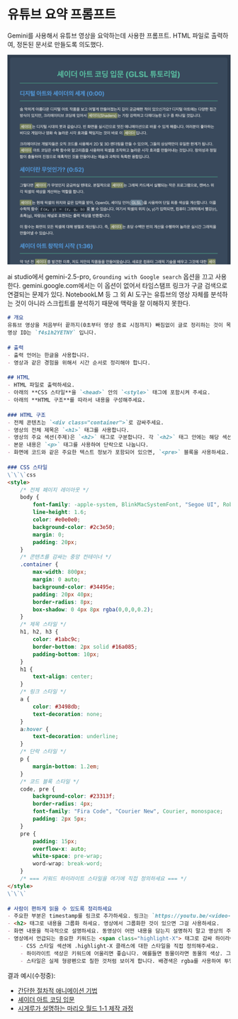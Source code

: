 # 유튜브 요약 프롬프트

Gemini를 사용해서 유튜브 영상을 요악하는데 사용한 프롬프트.
HTML 파일로 출력하여, 정돈된 문서로 만들도록 의도했다.

![youtube summary preview](../../res/youtube-summary-prompt-preview.png)

ai studio에서 gemini-2.5-pro, `Grounding with Google search` 옵션을 끄고 사용한다.
gemini.google.com에서는 이 옵션이 없어서 타임스탬프 링크가 구글 검색으로 연결되는 문제가 있다.
NotebookLM 등 그 외 AI 도구는 유튜브의 영상 자체를 분석하는 것이 아니라 스크립트를 분석하기 때문에 맥락을 잘 이해하지 못한다.

```markdown
# 개요
유튜브 영상을 처음부터 끝까지(0초부터 영상 종료 시점까지) 빠짐없이 글로 정리하는 것이 목표입니다. 요약이 누락된 부분이 없도록 영상 전체를 다루었는지 마지막에 반드시 확인해주세요.
영상 ID는 `f4s1h2YETNY` 입니다.

# 출력
- 출력 언어는 한글을 사용합니다.
- 영상과 같은 경험을 위해서 시간 순서로 정리해야 합니다.

## HTML
- HTML 파일로 출력하세요.
- 아래의 **CSS 스타일**을 `<head>` 안의 `<style>` 태그에 포함시켜 주세요.
- 아래의 **HTML 구조**를 따라서 내용을 구성해주세요.

### HTML 구조
- 전체 콘텐츠는 `<div class="container">`로 감싸주세요.
- 영상의 전체 제목은 `<h1>` 태그를 사용합니다.
- 영상의 주요 섹션(주제)은 `<h2>` 태그로 구분합니다. 각 `<h2>` 태그 안에는 해당 섹션으로 바로 이동할 수 있는 유튜브 타임스탬프 링크(`<a>`)를 포함해주세요.
- 본문 내용은 `<p>` 태그를 사용하여 단락으로 나눕니다.
- 화면에 코드와 같은 주요한 텍스트 정보가 포함되어 있으면, `<pre>` 블록을 사용하세요.

### CSS 스타일
\`\`\`css
<style>
    /* 전체 페이지 레이아웃 */
    body {
        font-family: -apple-system, BlinkMacSystemFont, "Segoe UI", Roboto, Oxygen, Ubuntu, Cantarell, "Fira Sans", "Droid Sans", "Helvetica Neue", sans-serif;
        line-height: 1.6;
        color: #e0e0e0;
        background-color: #2c3e50;
        margin: 0;
        padding: 20px;
    }
    /* 콘텐츠를 감싸는 중앙 컨테이너 */
    .container {
        max-width: 800px;
        margin: 0 auto;
        background-color: #34495e;
        padding: 20px 40px;
        border-radius: 8px;
        box-shadow: 0 4px 8px rgba(0,0,0,0.2);
    }
    /* 제목 스타일 */
    h1, h2, h3 {
        color: #1abc9c;
        border-bottom: 2px solid #16a085;
        padding-bottom: 10px;
    }
    h1 {
        text-align: center;
    }
    /* 링크 스타일 */
    a {
        color: #3498db;
        text-decoration: none;
    }
    a:hover {
        text-decoration: underline;
    }
    /* 단락 스타일 */
    p {
        margin-bottom: 1.2em;
    }
    /* 코드 블록 스타일 */
    code, pre {
        background-color: #23313f;
        border-radius: 4px;
        font-family: "Fira Code", "Courier New", Courier, monospace;
        padding: 2px 5px;
    }
    pre {
        padding: 15px;
        overflow-x: auto;
        white-space: pre-wrap;
        word-wrap: break-word;
    }
    /* === 키워드 하이라이트 스타일을 여기에 직접 정의하세요 === */
</style>
\`\`\`

# 사람이 편하게 읽을 수 있도록 정리하세요
- 주요한 부분은 timestamp를 링크로 추가하세요. 링크는 `https://youtu.be/<video-id>?t=<timestamp>` 구조를 가집니다. t는 초(seconds)를 나타냅니다. 모든 링크를 직접 URL로 제공하세요.
- <h2> 태그로 내용을 그룹화 하세요. 영상에서 그룹화한 것이 있으면 그걸 사용하세요.
- 화면 내용을 적극적으로 설명하세요. 동영상이 어떤 내용을 담는지 설명하지 말고 영상의 주인처럼 사용자에게 이야기해야 합니다.
- 영상에서 언급되는 중요한 키워드는 <span class="highlight-X"> 태그로 감싸 하이라이트 처리해주세요.
    - CSS 스타일 섹션에 .highlight-X 클래스에 대한 스타일을 직접 정의해주세요.
    - 하이라이트 색상은 키워드에 어울리면 좋습니다. 예를들면 동물이라면 동물의 색상. 그 외에는 직관적으로 어울리는 색상.
    - 스타일은 실제 형광펜으로 칠한 것처럼 보이게 합니다. 배경색은 rgba를 사용하여 투명도가 포함된 밝고 선명한 색상을 사용하고, 텍스트 가독성이 유지되도록 합니다.
```

결과 예시(수정중):

- [간단한 절차적 애니메이션 기법](./youtube-summary-results/simple-procedural-animation-technique.html)
- [셰이더 아트 코딩 입문](./youtube-summary-results/shader-coding.html)
- [시게루가 설명하는 마리오 월드 1-1 제작 과정](./youtube-summary-results/super-mario-bros-world-1-1.html)
